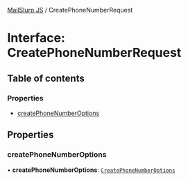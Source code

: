 [MailSlurp JS](../README.md) / CreatePhoneNumberRequest

# Interface: CreatePhoneNumberRequest

## Table of contents

### Properties

- [createPhoneNumberOptions](CreatePhoneNumberRequest.md#createphonenumberoptions)

## Properties

### createPhoneNumberOptions

• **createPhoneNumberOptions**: [`CreatePhoneNumberOptions`](CreatePhoneNumberOptions.md)
